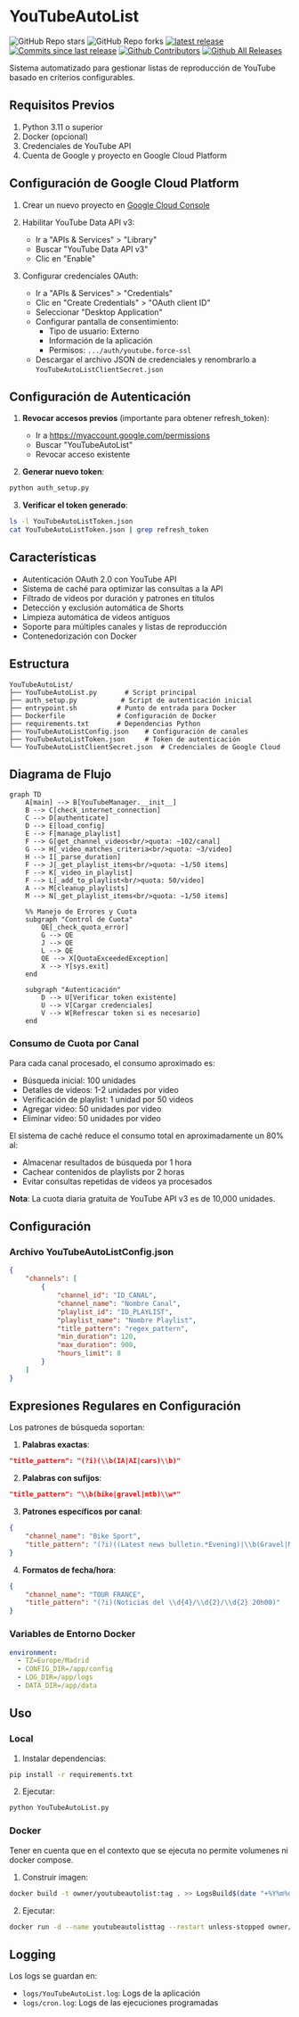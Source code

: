 # YouTubeAutoList

<!-- Versión alternativa usando variables (solo funcionará en GitHub) -->
[//]: # "Versión con variables de GitHub - comentada para vista previa local"
![GitHub Repo stars](https://img.shields.io/github/stars/${GITHUB_REPOSITORY})
![GitHub Repo forks](https://img.shields.io/github/forks/${GITHUB_REPOSITORY})
[![latest release](https://img.shields.io/github/v/release/${GITHUB_REPOSITORY}.svg)](https://github.com/${GITHUB_REPOSITORY}/releases/latest)
[![Commits since last release](https://img.shields.io/github/commits-since/${GITHUB_REPOSITORY}/latest/main)](https://github.com/${GITHUB_REPOSITORY}/commits/main)
[![Github Contributors](https://img.shields.io/github/contributors/${GITHUB_REPOSITORY}.svg)](https://github.com/${GITHUB_REPOSITORY}/graphs/contributors)
[![Github All Releases](https://img.shields.io/github/downloads/${GITHUB_REPOSITORY}/total.svg)](https://github.com/${GITHUB_REPOSITORY}/releases)

Sistema automatizado para gestionar listas de reproducción de YouTube basado en criterios configurables.

## Requisitos Previos

1. Python 3.11 o superior
2. Docker (opcional)
3.  Credenciales de YouTube API
4. Cuenta de Google y proyecto en Google Cloud Platform

## Configuración de Google Cloud Platform

1. Crear un nuevo proyecto en [Google Cloud Console](https://console.cloud.google.com/)
2. Habilitar YouTube Data API v3:
   - Ir a "APIs & Services" > "Library"
   - Buscar "YouTube Data API v3"
   - Clic en "Enable"

3. Configurar credenciales OAuth:
   - Ir a "APIs & Services" > "Credentials"
   - Clic en "Create Credentials" > "OAuth client ID"
   - Seleccionar "Desktop Application"
   - Configurar pantalla de consentimiento:
     * Tipo de usuario: Externo
     * Información de la aplicación
     * Permisos: `.../auth/youtube.force-ssl`
   - Descargar el archivo JSON de credenciales y renombrarlo a `YouTubeAutoListClientSecret.json`

## Configuración de Autenticación

1. **Revocar accesos previos** (importante para obtener refresh_token):
   - Ir a https://myaccount.google.com/permissions
   - Buscar "YouTubeAutoList"
   - Revocar acceso existente

2. **Generar nuevo token**:
```bash
python auth_setup.py
```

3. **Verificar el token generado**:
```bash
ls -l YouTubeAutoListToken.json
cat YouTubeAutoListToken.json | grep refresh_token
```

## Características

- Autenticación OAuth 2.0 con YouTube API
- Sistema de caché para optimizar las consultas a la API
- Filtrado de videos por duración y patrones en títulos
- Detección y exclusión automática de Shorts
- Limpieza automática de videos antiguos
- Soporte para múltiples canales y listas de reproducción
- Contenedorización con Docker

## Estructura

```
YouTubeAutoList/
├── YouTubeAutoList.py       # Script principal
├── auth_setup.py           # Script de autenticación inicial
├── entrypoint.sh          # Punto de entrada para Docker
├── Dockerfile             # Configuración de Docker
├── requirements.txt       # Dependencias Python
├── YouTubeAutoListConfig.json    # Configuración de canales
├── YouTubeAutoListToken.json     # Token de autenticación
└── YouTubeAutoListClientSecret.json  # Credenciales de Google Cloud
```

## Diagrama de Flujo 

```mermaid
graph TD
    A[main] --> B[YouTubeManager.__init__]
    B --> C[check_internet_connection]
    C --> D[authenticate]
    D --> E[load_config]
    E --> F[manage_playlist]
    F --> G[get_channel_videos<br/>quota: ~102/canal]
    G --> H[_video_matches_criteria<br/>quota: ~3/video]
    H --> I[_parse_duration]
    F --> J[_get_playlist_items<br/>quota: ~1/50 items]
    F --> K[_video_in_playlist]
    F --> L[_add_to_playlist<br/>quota: 50/video]
    A --> M[cleanup_playlists]
    M --> N[_get_playlist_items<br/>quota: ~1/50 items]
    
    %% Manejo de Errores y Cuota
    subgraph "Control de Cuota"
        QE[_check_quota_error]
        G --> QE
        J --> QE
        L --> QE
        QE --> X[QuotaExceededException]
        X --> Y[sys.exit]
    end

    subgraph "Autenticación"
        D --> U[Verificar token existente]
        U --> V[Cargar credenciales]
        V --> W[Refrescar token si es necesario]
    end

```

### Consumo de Cuota por Canal

Para cada canal procesado, el consumo aproximado es:
- Búsqueda inicial: 100 unidades
- Detalles de videos: 1-2 unidades por video
- Verificación de playlist: 1 unidad por 50 videos
- Agregar video: 50 unidades por video
- Eliminar video: 50 unidades por video

El sistema de caché reduce el consumo total en aproximadamente un 80% al:
- Almacenar resultados de búsqueda por 1 hora
- Cachear contenidos de playlists por 2 horas
- Evitar consultas repetidas de videos ya procesados

**Nota**: La cuota diaria gratuita de YouTube API v3 es de 10,000 unidades.

## Configuración

### Archivo YouTubeAutoListConfig.json

```json
{
    "channels": [
        {
            "channel_id": "ID_CANAL",
            "channel_name": "Nombre Canal",
            "playlist_id": "ID_PLAYLIST",
            "playlist_name": "Nombre Playlist",
            "title_pattern": "regex_pattern",
            "min_duration": 120,
            "max_duration": 900,
            "hours_limit": 8
        }
    ]
}
```

## Expresiones Regulares en Configuración

Los patrones de búsqueda soportan:

1. **Palabras exactas**:
```json
"title_pattern": "(?i)(\\b(IA|AI|cars)\\b)"
```

2. **Palabras con sufijos**:
```json
"title_pattern": "\\b(bike|gravel|mtb)\\w*"
```

3. **Patrones específicos por canal**:
```json
{
    "channel_name": "Bike Sport",
    "title_pattern": "(?i)((Latest news bulletin.*Evening)|\\b(Gravel|MTB)\\b)"
}
```

4. **Formatos de fecha/hora**:
```json
{
    "channel_name": "TOUR FRANCE",
    "title_pattern": "(?i)(Noticias del \\d{4}/\\d{2}/\\d{2} 20h00)"
}
```

### Variables de Entorno Docker

```yaml
environment:
  - TZ=Europe/Madrid
  - CONFIG_DIR=/app/config
  - LOG_DIR=/app/logs
  - DATA_DIR=/app/data
```

## Uso

### Local

1. Instalar dependencias:
```bash
pip install -r requirements.txt
```

2. Ejecutar:
```bash
python YouTubeAutoList.py
```

### Docker 

Tener en cuenta que en el contexto que se ejecuta no permite volumenes ni docker compose.

1. Construir imagen:
```bash
docker build -t owner/youtubeautolist:tag . >> LogsBuild$(date "+%Y%m%d-%H%M%S").txt
```

2. Ejecutar:
```bash
docker run -d --name youtubeautolisttag --restart unless-stopped owner/youtubeautolist:tag .
```

## Logging

Los logs se guardan en:
- `logs/YouTubeAutoList.log`: Logs de la aplicación
- `logs/cron.log`: Logs de las ejecuciones programadas